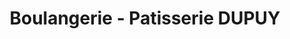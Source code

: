 ---
title: "Boulangerie - Patisserie DUPUY"
url: /vernoil-le-fourrier/boulangerie-patisserie-dupuy/
shop: boulangerie
---